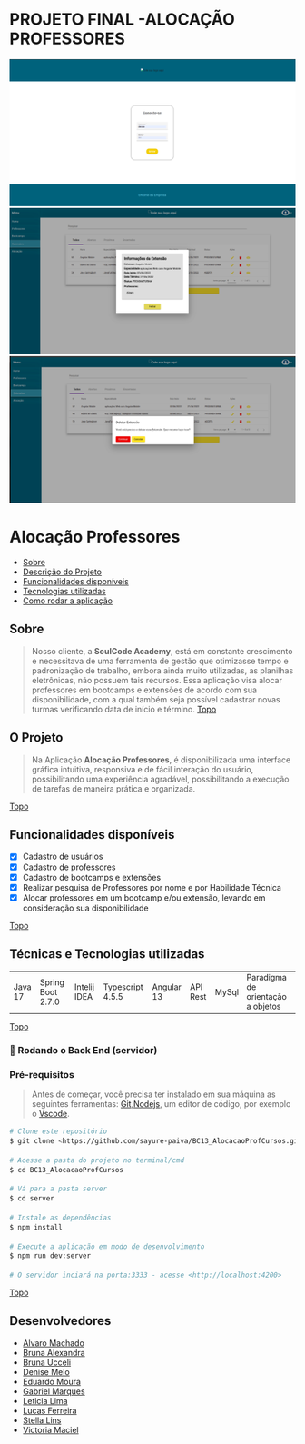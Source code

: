 # PROJETO FINAL -ALOCAÇÃO PROFESSORES

<div align="center">
<img src="imagens/Captura de tela de 2022-06-13 16-44-45.png" width="700px" />
</div>

<div align="center">
<img src="imagens/Captura de tela de 2022-06-14 12-04-29.png" width="700px" />
</div>
<div align="center">
<img src="imagens/Captura de tela de 2022-06-14 12-04-46.png" width="700px" />
</div>



<a name="a"></a>
# Alocação Professores
- [Sobre](#a1)
- [Descrição do Projeto](#a2)
- [Funcionalidades disponíveis](#a3)
- [Tecnologias utilizadas](#a4)
- [Como rodar a aplicação](#a5)

<a id="a1"></a>
## **Sobre**
>Nosso cliente, a **SoulCode Academy**, está em constante crescimento e necessitava de uma ferramenta de gestão  que otimizasse tempo e padronização de trabalho, embora ainda muito utilizadas, as planilhas eletrônicas, não possuem  tais recursos.
Essa aplicação visa alocar professores em bootcamps e extensões de acordo com sua disponibilidade, com a qual também seja possível cadastrar novas turmas verificando data de início e término.
[Topo](#a)

<a id="a2"></a>
## **O Projeto**
> Na Aplicação  **Alocação Professores**, é disponibilizada uma interface gráfica intuitiva, responsiva e de fácil interação do usuário, possibilitando uma experiência agradável, possibilitando a execução de tarefas de maneira prática e organizada.


[Topo](#a)
<a id="a3"></a>
## **Funcionalidades disponíveis**

* [X] Cadastro de usuários
* [X] Cadastro de professores
* [X] Cadastro de bootcamps e extensões
* [X] Realizar pesquisa de Professores por nome e por Habilidade Técnica
* [X] Alocar professores em um bootcamp e/ou extensão, levando em consideração sua disponibilidade

[Topo](#a)
<a id="a4"></a>
## **Técnicas e Tecnologias utilizadas**

<table>
<tr>  
<td>Java 17</td>
<td>Spring Boot 2.7.0</td>
<td>Intelij IDEA</td>
<td>Typescript 4.5.5</td>
<td>Angular 13</td>
<td>API Rest</td>
<td>MySql</td>
<td>Paradigma de orientação a objetos</td>
</tr>
</table>


[Topo](#a)
<a id="a5"></a>
### 🎲 Rodando o Back End (servidor)
### Pré-requisitos
> Antes de começar, você precisa ter instalado em sua máquina as seguintes ferramentas: [Git](https://git-scm.com/),[Nodejs](https://nodejs.org/en/), um editor de código, por exemplo o [Vscode](https://code.visualstudio.com/).


```bash
# Clone este repositório
$ git clone <https://github.com/sayure-paiva/BC13_AlocacaoProfCursos.git>

# Acesse a pasta do projeto no terminal/cmd
$ cd BC13_AlocacaoProfCursos

# Vá para a pasta server
$ cd server

# Instale as dependências
$ npm install

# Execute a aplicação em modo de desenvolvimento
$ npm run dev:server

# O servidor inciará na porta:3333 - acesse <http://localhost:4200>
```
[Topo](#a)

## **Desenvolvedores**

- [Alvaro Machado](https://github.com/alvaroaxsmith)
- [Bruna Alexandra](https://github.com/Bruna-Alexandra)
- [Bruna Ucceli](https://github.com/uccelibr)
- [Denise Melo](https://github.com/DeniseMelo)
- [Eduardo Moura](https://github.com/eduardodmourabr)
- [Gabriel Marques](https://github.com/gabrielM989)
- [Leticia Lima](https://github.com/leticialima-dev)
- [Lucas Ferreira](https://github.com/RudeBoyOne)
- [Stella Lins](https://github.com/stellalins)
- [Victoria Maciel](https://github.com/VictoriaMarcelle)














